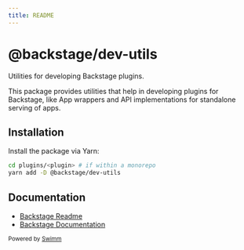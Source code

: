```yaml
---
title: README
---
```

# @backstage/dev-utils

Utilities for developing Backstage plugins.

This package provides utilities that help in developing plugins for Backstage, like App wrappers and API implementations for standalone serving of apps.

## Installation

Install the package via Yarn:

```sh
cd plugins/<plugin> # if within a monorepo
yarn add -D @backstage/dev-utils
```

## Documentation

- [Backstage Readme](https://github.com/backstage/backstage/blob/master/README.md)
- [Backstage Documentation](https://backstage.io/docs)

<SwmMeta version="3.0.0"><sup>Powered by [Swimm](https://app.swimm.io/)</sup></SwmMeta>
